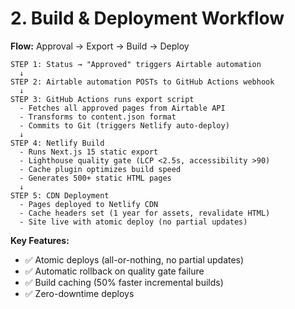 # 2. Build & Deployment Workflow

**Flow:** Approval → Export → Build → Deploy

```
STEP 1: Status → "Approved" triggers Airtable automation
  ↓
STEP 2: Airtable automation POSTs to GitHub Actions webhook
  ↓
STEP 3: GitHub Actions runs export script
  - Fetches all approved pages from Airtable API
  - Transforms to content.json format
  - Commits to Git (triggers Netlify auto-deploy)
  ↓
STEP 4: Netlify Build
  - Runs Next.js 15 static export
  - Lighthouse quality gate (LCP <2.5s, accessibility >90)
  - Cache plugin optimizes build speed
  - Generates 500+ static HTML pages
  ↓
STEP 5: CDN Deployment
  - Pages deployed to Netlify CDN
  - Cache headers set (1 year for assets, revalidate HTML)
  - Site live with atomic deploy (no partial updates)
```

**Key Features:**
- ✅ Atomic deploys (all-or-nothing, no partial updates)
- ✅ Automatic rollback on quality gate failure
- ✅ Build caching (50% faster incremental builds)
- ✅ Zero-downtime deploys
